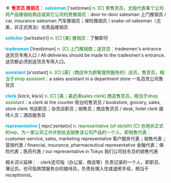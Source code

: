 ☀ <font color="red">**售货员 推销员：**</font>
<font color="sky blue">**salesman**</font> ['seɪlzmən] 
<font color="rgb(227, 108, 9)">n. [C] 男售货员，尤指代表某个公司将产品推销给商店或其它公司的男推销员：</font>door-to-door salesman 上门推销员 / car, insurance salesman 汽车推销员；保险推销员 / snake-oil salesman（尤美，非正式用法）劣质品推销员
           
<font color="sky blue">**solicitor**</font> [səˈlɪsɪtə(r)]
<font color="rgb(227, 108, 9)">n. [C] [美] 推销员：</font>了解即可
           
<font color="sky blue">**tradesman**</font> [ˈtreɪdzmən]
<font color="rgb(227, 108, 9)">n. [C] 上门推销商；送货员：</font>tradesmen's entrance 送货员专用入口 / All deliveries should be made to the tradesmen's entrance. 送货都必须到送货员专用入口。

<font color="sky blue">**assistant**</font> [ə'sɪstənt] 
<font color="rgb(227, 108, 9)">n. [C] [英]（商店中为顾客提供服务的）店员，售货员，相当于shop assistant：</font>a sales assistant in a department store 一名百货公司售货员

<font color="sky blue">**clerk**</font> [klɑːk; klə:k] 
<font color="rgb(227, 108, 9)">n. [C] [美；美还用sales clerk] 商店售货员，相当于shop assistant：</font>a clerk at the counter 柜台的售货员 / bookstore, grocery, sales, store clerk 书店职员；杂货店职员；销售员；商店售货员 / desk, hotel clerk 接待人员；酒店服务员

<font color="sky blue">**representative**</font> [͵reprɪ'zentətɪv] 
<font color="rgb(227, 108, 9)">n. representative (of sb/sth) [C] 也用非正式的rep，为一家公司工作并到处去销售该公司产品的一个人，即销售代表：</font>customer-service, sales, marketing representative 客户服务代表；销售代表；营销代表 / financial, insurance, pharmaceutical representative 金融代表；保险代表；医药代表 / our representative in Tokyo 我们公司驻东京的销售代表

相关词义延伸：
· clerk还可指（办公室、商店等）负责记录的一个人，即职员、簿记员。也可指旅馆服务台的接待员，负责处理入住或退房手续，相当于receptionist。

